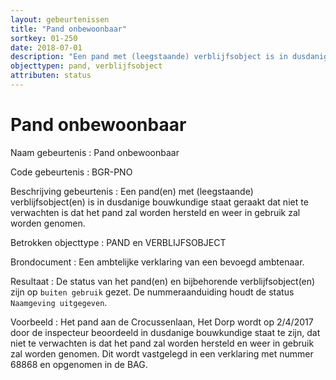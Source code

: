 ```yaml
---
layout: gebeurtenissen
title: "Pand onbewoonbaar"
sortkey: 01-250
date: 2018-07-01
description: "Een pand met (leegstaande) verblijfsobject is in dusdanige bouwkundige staat geraakt dat niet te verwachten is dat het pand zal worden hersteld en weer in gebruik zal worden genomen."
objecttypen: pand, verblijfsobject
attributen: status
---
```


# Pand onbewoonbaar

Naam gebeurtenis
: Pand onbewoonbaar

Code gebeurtenis
: BGR-PNO

Beschrijving gebeurtenis
: Een pand(en) met (leegstaande) verblijfsobject(en) is in dusdanige bouwkundige staat geraakt dat niet te verwachten is dat het pand zal worden hersteld en weer in gebruik zal worden genomen.

Betrokken objecttype
: PAND en VERBLIJFSOBJECT

Brondocument
: Een ambtelijke verklaring van een bevoegd ambtenaar.

Resultaat
: De status van het pand(en) en bijbehorende verblijfsobject(en) zijn op `buiten gebruik` gezet. De nummeraanduiding houdt de status `Naamgeving uitgegeven`.

Voorbeeld
: Het pand aan de Crocussenlaan, Het Dorp wordt op 2/4/2017 door de inspecteur beoordeeld in dusdanige bouwkundige staat te zijn, dat niet te verwachten is dat het pand zal worden hersteld en weer in gebruik zal worden genomen. Dit wordt vastgelegd in een verklaring met nummer 68868 en opgenomen in de BAG.
